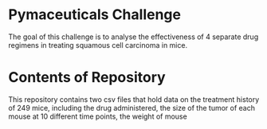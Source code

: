 # Pymaceuticals Challenge

The goal of this challenge is to analyse the effectiveness of 4 separate drug regimens in treating squamous cell carcinoma in mice.

# Contents of Repository

This repository contains two csv files that hold data on the treatment history of 249 mice, including the drug administered, the 
size of the tumor of each mouse at 10 different time points, the weight of mouse

